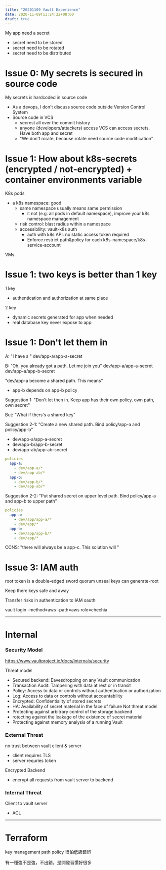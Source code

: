 ```yaml
---
title: "20201109 Vault Experience"
date: 2020-11-09T11:24:22+08:00
draft: true
---
```


My app need a secret

- secret need to be stored
- secret need to be rotated
- secret need to be distributed

# Issue 0: My secrets is secured in source code

My secrets is hardcoded in source code

- As a devops, I don't discuss source code outside Version Control System
- Source code in VCS
  - secrest all over the commit history
  - anyone (developers/attackers) access VCS can access secrets. Have both app and secret
  - "We don't rorate,  because rotate need source code modification"

# Issue 1: How about k8s-secrets (encrypted / not-encrypted) + container environments variable

K8s pods
- a k8s namespace: good
  - same namespace usually means same permission
    - it not (e.g. all pods in default namespace), improve your k8s namespace management
  - risk control: blast radius within a namespace
  - accessiblilty: vault-k8s auth
    - auth with k8s API. no static access token required
    - Enforce restrict path&policy for each k8s-namespace/k8s-service-account

VMs

# Issue 1: two keys is better than 1 key

1 key
- authentication and authorization at same place

2 key
- dynamic secrets generated for app when needed
- real database key never expose to app

# Issue 1: Don't let them in

A: "I have a "
dev/app-a/app-a-secret

B: "Oh, you already got a path. Let me join you"
dev/app-a/app-a-secret
dev/app-a/app-b-secret

"dev/app-a become a shared path. This means"
- app-b depends on app-b policy

Suggestion 1: "Don't let then in. Keep app has their own policy, own path, own secret"

But: "What if thers's a shared key"

Suggestion 2-1: "Create a new shared path. Bind policy/app-a and policy/app-b"
- dev/app-a/app-a-secret
- dev/app-b/app-b-secret
- dev/app-ab/app-ab-secret

```yaml
policies
  app-a:
    - dev/app-a/*
    - dev/app-ab/*
  app-b:
    - dev/app-b/*
    - dev/app-ab/*
```

Suggestion 2-2: "Put shared secret on upper level path. Bind policy/app-a and app-b to upper path"

```yaml
policies
  app-a:
    - dev/app/app-a/*
    - dev/app/*
  app-b:
    - dev/app/app-b/*
    - dev/app/*
```

CONS: "there will always be a app-c. This solution will "

# Issue 3: IAM auth

root token is a double-edged sword
quorum unseal keys can generate-root

Keep there keys safe and away

Transfer risks in authentication to IAM oauth

vault login -method=aws -path=aws role=chechia

---

# Internal

### Security Model

https://www.vaultproject.io/docs/internals/security

Threat model
- Secured backend: Eavesdropping on any Vault communication
- Transaction Audit: Tampering with data at rest or in transit
- Policy: Access to data or controls without authentication or authorization
- Log: Access to data or controls without accountability
- Encrypted: Confidentiality of stored secrets
- HA: Availability of secret material in the face of failure
Not threat model
- Protecting against arbitrary control of the storage backend
- rotecting against the leakage of the existence of secret material
- Protecting against memory analysis of a running Vault

### External Threat

no trust between vault client & server
- client requires TLS
- server requries token

Encrypted Backend
- encrypt all requests from vault server to backend

### Internal Threat

Client to vault server
- ACL

---

# Terraform

key management
path policy
很怕低級錯誤

有一種強不是強，不出錯，是開發習慣好很多
